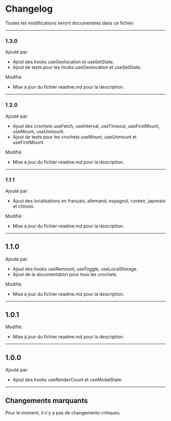 # Changelog

Toutes les modifications seront documentées dans ce fichier.

---

### 1.3.0
Ajouté par:
- Ajout des hooks useGeolocation et useSetState.
- Ajout de tests pour les hooks useGeolocation et useSetState.

Modifié:
- Mise à jour du fichier readme.md pour la description.

---

### 1.2.0
Ajouté par:
- Ajout des crochets useFetch, useInterval, useTimeout, useFirstMount, useMount, useUnmount.
- Ajout de tests pour les crochets useMount, useUnmount et useFirstMount.

Modifié:
- Mise à jour du fichier readme.md pour la description.

---

### 1.1.1
Ajouté par:
- Ajout des localisations en français, allemand, espagnol, coréen, japonais et chinois.

Modifié:
- Mise à jour du fichier readme.md pour la description.

---

## 1.1.0
Ajouté par:
- Ajout des hooks useRemount, useToggle, useLocalStorage.
- Ajout de la documentation pour tous les crochets.

Modifié:
- Mise à jour du fichier readme.md pour la description.

---

## 1.0.1
Modifié:
- Mise à jour du fichier readme.md pour la description.

---

## 1.0.0
Ajouté par:
- Ajout des hooks useRenderCount et useModalState.

---

## Changements marquants

Pour le moment, il n'y a pas de changements critiques.
